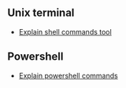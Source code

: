 ## Unix terminal
- [Explain shell commands tool](https://explainshell.com/)
## Powershell
- [Explain powershell commands](https://github.com/Jawz84/explainpowershell)
